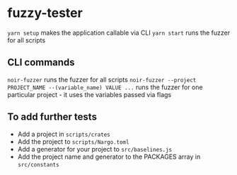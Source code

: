 # fuzzy-tester

`yarn setup` makes the application callable via CLI
`yarn start` runs the fuzzer for all scripts

## CLI commands

`noir-fuzzer` runs the fuzzer for all scripts
`noir-fuzzer --project PROJECT_NAME --(variable_name) VALUE ...` runs the fuzzer for one particular project - it uses the variables passed via flags

## To add further tests

- Add a project in `scripts/crates`
- Add the project to `scripts/Nargo.toml`
- Add a generator for your project to `src/baselines.js`
- Add the project name and generator to the PACKAGES array in `src/constants`
